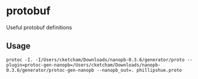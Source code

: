 # protobuf
Useful protobuf definitions

## Usage
`protoc -I. -I/Users/cketcham/Downloads/nanopb-0.3.6/generator/proto --plugin=protoc-gen-nanopb=/Users/cketcham/Downloads/nanopb-0.3.6/generator/protoc-gen-nanopb --nanopb_out=. phillipshue.proto`